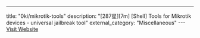 ---
title: "0ki/mikrotik-tools"
description: "[287星][7m] [Shell]  Tools for Mikrotik devices -  universal jailbreak tool"
external_category: "Miscellaneous"
---[Visit Website](https://github.com/0ki/mikrotik-tools)

